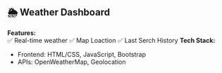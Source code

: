 ## 🌦️ Weather Dashboard  
**Features:**  
✅ Real-time weather 
✅ Map Loaction 
✅ Last Serch History
**Tech Stack:**  
- Frontend: HTML/CSS, JavaScript, Bootstrap  
- APIs: OpenWeatherMap, Geolocation  
